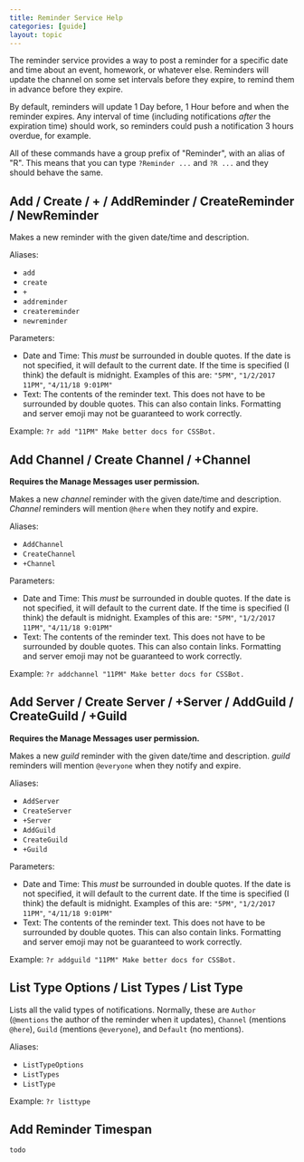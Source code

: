 ```yaml
---
title: Reminder Service Help
categories: [guide]
layout: topic
---
```


The reminder service provides a way to post a reminder for a specific date and time
about an event, homework, or whatever else. Reminders will update the channel
on some set intervals before they expire, to remind them in advance before they expire.

By default, reminders will update 1 Day before, 1 Hour before and when the reminder expires.
Any interval of time (including notifications _after_ the expiration time) should work,
so reminders could push a notification 3 hours overdue, for example.

All of these commands have a group prefix of "Reminder", with an alias of "R".
This means that you can type `?Reminder ...` and `?R ...` and they should
behave the same.

## Add / Create / + / AddReminder / CreateReminder / NewReminder

Makes a new reminder with the given date/time and description.

Aliases:
 - `add`
 - `create`
 - `+`
 - `addreminder`
 - `createreminder`
 - `newreminder`

Parameters:
 - Date and Time: This _must_ be surrounded in double quotes. If the date is not specified,
 it will default to the current date. If the time is specified (I think) the default is
 midnight. Examples of this are: `"5PM"`, `"1/2/2017 11PM"`, `"4/11/18 9:01PM"`
 - Text: The contents of the reminder text. This does not have to be surrounded by double quotes.
 This can also contain links. Formatting and server emoji may not be guaranteed to work
 correctly.

Example: `?r add "11PM" Make better docs for CSSBot.`

## Add Channel / Create Channel / +Channel

**Requires the Manage Messages user permission.**

Makes a new _channel_ reminder with the given date/time and description.
_Channel_ reminders will mention `@here` when they notify and expire.

Aliases:
 - `AddChannel`
 - `CreateChannel`
- `+Channel`

Parameters:
- Date and Time: This _must_ be surrounded in double quotes. If the date is not specified,
it will default to the current date. If the time is specified (I think) the default is
midnight. Examples of this are: `"5PM"`, `"1/2/2017 11PM"`, `"4/11/18 9:01PM"`
- Text: The contents of the reminder text. This does not have to be surrounded by double quotes.
This can also contain links. Formatting and server emoji may not be guaranteed to work
correctly.

Example: `?r addchannel "11PM" Make better docs for CSSBot.`

## Add Server / Create Server / +Server / AddGuild / CreateGuild / +Guild

**Requires the Manage Messages user permission.**

Makes a new _guild_ reminder with the given date/time and description.
_guild_ reminders will mention `@everyone` when they notify and expire.

Aliases:
 - `AddServer`
 - `CreateServer`
 - `+Server`
 - `AddGuild`
 - `CreateGuild`
 - `+Guild`

Parameters:
- Date and Time: This _must_ be surrounded in double quotes. If the date is not specified,
it will default to the current date. If the time is specified (I think) the default is
midnight. Examples of this are: `"5PM"`, `"1/2/2017 11PM"`, `"4/11/18 9:01PM"`
- Text: The contents of the reminder text. This does not have to be surrounded by double quotes.
This can also contain links. Formatting and server emoji may not be guaranteed to work
correctly.

Example: `?r addguild "11PM" Make better docs for CSSBot.`

## List Type Options / List Types / List Type

Lists all the valid types of notifications.
Normally, these are `Author` (`@mentions` the author of the reminder when it updates),
`Channel` (mentions `@here`), `Guild` (mentions `@everyone`), and `Default` (no mentions).

Aliases:
 - `ListTypeOptions`
 - `ListTypes`
 - `ListType`

Example: `?r listtype`

## Add Reminder Timespan

`todo`
